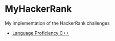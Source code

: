 # MyHackerRank
My implementation of the HackerRank challenges

- [Language Proficiency C++](https://github.com/JoanaMota/MyHackerRank/tree/main/Cpp)
